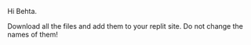 Hi Behta.

Download all the files and add them to your replit site.
Do not change the names of them!
